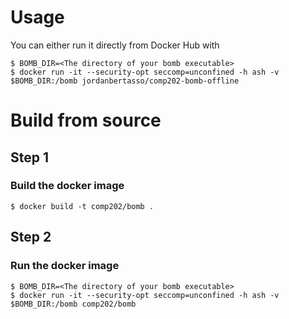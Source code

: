 # Usage
You can either run it directly from Docker Hub with
```
$ BOMB_DIR=<The directory of your bomb executable>
$ docker run -it --security-opt seccomp=unconfined -h ash -v $BOMB_DIR:/bomb jordanbertasso/comp202-bomb-offline
```

# Build from source

## Step 1
### Build the docker image
```
$ docker build -t comp202/bomb .
```

## Step 2
### Run the docker image
```
$ BOMB_DIR=<The directory of your bomb executable>
$ docker run -it --security-opt seccomp=unconfined -h ash -v $BOMB_DIR:/bomb comp202/bomb
```

